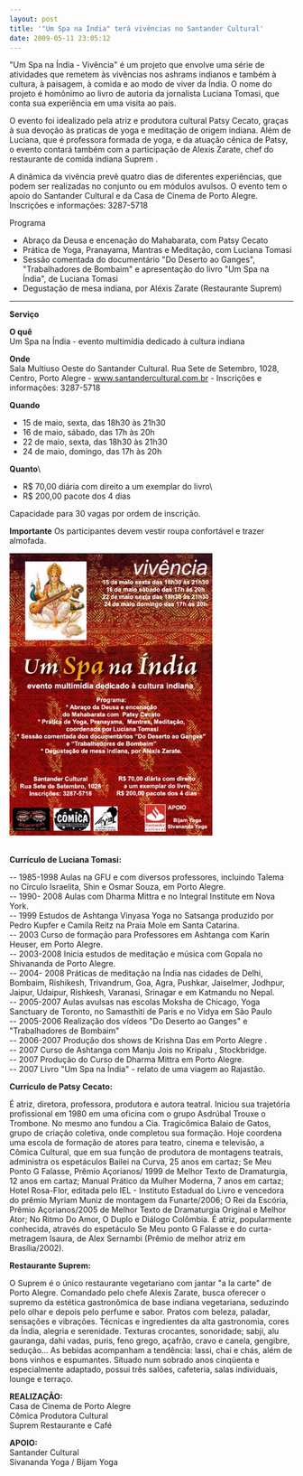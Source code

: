 ```yaml
---
layout: post
title: '"Um Spa na Índia" terá vivências no Santander Cultural'
date: 2009-05-11 23:05:12
---
```

"Um Spa na Índia - Vivência" é um projeto que envolve uma série de atividades que remetem às vivências nos ashrams indianos e também à cultura, à paisagem, à comida e ao modo de viver da Índia. O nome do projeto é homônimo ao livro de autoria da jornalista Luciana Tomasi, que conta sua experiência em uma visita ao país.

O evento foi idealizado pela atriz e produtora cultural Patsy Cecato, graças à sua devoção às praticas de yoga e meditação de origem indiana. Além de Luciana, que é professora formada de yoga, e da atuação cênica de Patsy, o evento contará também com a participação de Alexis Zarate, chef do restaurante de comida indiana Suprem .

A dinâmica da vivência prevê quatro dias de diferentes experiências, que podem ser realizadas no conjunto ou em módulos avulsos. O evento tem o apoio do Santander Cultural e da Casa de Cinema de Porto Alegre. Inscrições e informações: 3287-5718

Programa

* Abraço da Deusa e encenação do Mahabarata, com Patsy Cecato
* Prática de Yoga, Pranayama, Mantras e Meditação, com Luciana Tomasi
* Sessão comentada do documentário "Do Deserto ao Ganges", "Trabalhadores de Bombaim" e apresentação do livro "Um Spa na Índia", de Luciana Tomasi
* Degustação de mesa indiana, por Aléxis Zarate (Restaurante Suprem)

- - -

**Serviço**

**O quê**\
Um Spa na Índia - evento multimídia dedicado à cultura indiana

**Onde**\
Sala Multiuso Oeste do Santander Cultural. Rua Sete de Setembro, 1028, Centro, Porto Alegre - www.santandercultural.com.br - Inscrições e informações: 3287-5718

**Quando**

* 15 de maio, sexta, das 18h30 às 21h30
* 16 de maio, sábado, das 17h às 20h
* 22 de maio, sexta, das 18h30 às 21h30
* 24 de maio, domingo, das 17h às 20h

**Quanto**\
- R$ 70,00 diária com direito a um exemplar do livro\
- R$ 200,00 pacote dos 4 dias

Capacidade para 30 vagas por ordem de inscrição.

**Importante**
Os participantes devem vestir roupa confortável e trazer almofada.

![](/uploads/vivencia.jpg)

\
**Currículo de Luciana Tomasi:**

\-- 1985-1998 Aulas na GFU e com diversos professores, incluindo Talema no Círculo Israelita, Shin e Osmar Souza, em Porto Alegre.\
-- 1990- 2008 Aulas com Dharma Mittra e no Integral Institute em Nova York.\
-- 1999 Estudos de Ashtanga Vinyasa Yoga no Satsanga produzido por Pedro Kupfer e Camila Reitz na Praia Mole em Santa Catarina.\
-- 2003 Curso de formação para Professores em Ashtanga com Karin Heuser, em Porto Alegre.\
-- 2003-2008 Inicia estudos de meditação e música com Gopala no Shivananda de Porto Alegre.\
-- 2004- 2008 Práticas de meditação na Índia nas cidades de Delhi, Bombaim, Rishikesh, Trivandrum, Goa, Agra, Pushkar, Jaiselmer, Jodhpur, Jaipur, Udaipur, Rishkesh, Varanasi, Srinagar e em Katmandu no Nepal.\
-- 2005-2007 Aulas avulsas nas escolas Moksha de Chicago, Yoga Sanctuary de Toronto, no Samasthiti de Paris e no Vidya em São Paulo\
-- 2005-2006 Realização dos vídeos "Do Deserto ao Ganges" e "Trabalhadores de Bombaim"\
-- 2006-2007 Produção dos shows de Krishna Das em Porto Alegre .\
-- 2007 Curso de Ashtanga com Manju Jois no Kripalu , Stockbridge.\
-- 2007 Produção do Curso de Dharma Mittra em Porto Alegre.\
-- 2007 Livro "Um Spa na Índia" - relato de uma viagem ao Rajastão.

**Currículo de Patsy Cecato:**

É atriz, diretora, professora, produtora e autora teatral.
Iniciou sua trajetória profissional em 1980 em uma oficina com o grupo Asdrúbal Trouxe o Trombone. No mesmo ano fundou a Cia. Tragicômica Balaio de Gatos, grupo de criação coletiva, onde completou sua formação. Hoje coordena uma escola de formação de atores para teatro, cinema e televisão, a Cômica Cultural, que em sua função de produtora de montagens teatrais, administra os espetáculos Bailei na Curva, 25 anos em cartaz; Se Meu Ponto G Falasse, Prêmio Açorianos/ 1999 de Melhor Texto de Dramaturgia, 12 anos em cartaz; Manual Prático da Mulher Moderna, 7 anos em cartaz; Hotel Rosa-Flor, editada pelo IEL - Instituto Estadual do Livro e vencedora do prêmio Myriam Muniz de montagem da Funarte/2006; O Rei da Escória, Prêmio Açorianos/2005 de Melhor Texto de Dramaturgia Original e Melhor Ator; No Ritmo Do Amor, O Duplo e Diálogo Colômbia. É atriz, popularmente conhecida, através do espetáculo Se Meu ponto G Falasse e do curta-metragem Isaura, de Alex Sernambi (Prêmio de melhor atriz em Brasília/2002).

**Restaurante Suprem:**

O Suprem é o único restaurante vegetariano com jantar "a la carte" de Porto Alegre. Comandado pelo chefe Alexis Zarate, busca oferecer o supremo da estética gastronômica de base indiana vegetariana, seduzindo pelo olhar e depois pelo perfume e sabor. Pratos com beleza, paladar, sensações e vibrações. Técnicas e ingredientes da alta gastronomia, cores da Índia, alegria e serenidade. Texturas crocantes, sonoridade; sabji, alu gauranga, dahi vadas, puris, feno grego, açafrão, cravo e canela, gengibre, sedução... As bebidas acompanham a tendência: lassi, chai e chás, além de bons vinhos e espumantes. Situado num sobrado anos cinqüenta e especialmente adaptado, possui três salões, cafeteria, salas individuais, lounge e terraço.

**REALIZAÇÃO:**\
Casa de Cinema de Porto Alegre\
Cômica Produtora Cultural\
Suprem Restaurante e Café

**APOIO:**\
Santander Cultural\
Sivananda Yoga / Bijam Yoga